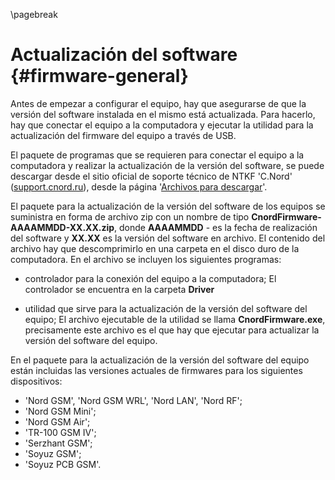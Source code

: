 \pagebreak

# Actualización del software {#firmware-general}

Antes de empezar a configurar el equipo, hay que asegurarse de que la versión del software instalada en el mismo está actualizada. Para hacerlo, hay que conectar el equipo a la computadora y ejecutar la utilidad para la actualización del firmware del equipo a través de USB.

El paquete de programas que se requieren para conectar el equipo a la computadora y realizar la actualización de la versión del software, se puede descargar desde el sitio oficial de soporte técnico de NTKF 'C.Nord' ([support.cnord.ru](http://support.cnord.ru)), desde la página '[Archivos para descargar](https://support.cnord.ru/hc/ru/articles/203372340)'.

El paquete para la actualización de la versión del software de los equipos se suministra en forma de archivo zip con un nombre de tipo **CnordFirmware-AAAAMMDD-XX.XX.zip**, donde **AAAAMMDD** - es la fecha de realización del software y **XX.XX** es la versión del software en archivo. El contenido del archivo hay que descomprimirlo en una carpeta en el disco duro de la computadora. En el archivo se incluyen los siguientes programas:

* controlador para la conexión del equipo a la computadora;
El controlador se encuentra en la carpeta **Driver**

* utilidad que sirve para la actualización de la versión del software del equipo;
El archivo ejecutable de la utilidad se llama **CnordFirmware.exe**, precisamente este archivo es el que hay que ejecutar para actualizar la versión del software del equipo.


En el paquete para la actualización de la versión del software del equipo están incluidas las versiones actuales de firmwares para los siguientes dispositivos:

* 'Nord GSM', 'Nord GSM WRL', 'Nord LAN', 'Nord RF';
* 'Nord GSM Mini';
* 'Nord GSM Air';
* 'TR-100 GSM IV';
* 'Serzhant GSM';
* 'Soyuz GSM';
* 'Soyuz PCB GSM'.


